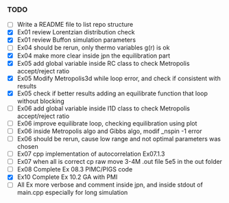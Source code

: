 ### TODO

- [ ] Write a README file to list repo structure
- [x] Ex01 review Lorentzian distribution check
- [x] Ex01 review Buffon simulation parameters
- [ ] Ex04 should be rerun, only thermo variables g(r) is ok
- [x] Ex04 make more clear inside jpn the equilibration part
- [x] Ex05 add global variable inside RC class to check Metropolis accept/reject ratio
- [x] Ex05 Modify Metropolis3d while loop error, and check if consistent with results
- [x] Ex05 check if better results adding an equilibrate function that loop without blocking
- [ ] Ex06 add global variable inside I1D class to check Metropolis accept/reject ratio
- [ ] Ex06 improve equilibrate loop, checking equilibration using plot
- [ ] Ex06 inside Metropolis algo and Gibbs algo, modif \_nspin -1 error
- [ ] Ex06 should be rerun, cause low range and not optimal parameters was chosen
- [ ] Ex07 cpp implementation of autocorrelation Ex07.1.3
- [ ] Ex07 when all is correct cp raw move 3-4M .out file 5e5 in the out folder
- [ ] Ex08 Complete Ex 08.3 PIMC/PIGS code
- [x] Ex10 Complete Ex 10.2 GA with PMI
- [ ] All Ex more verbose and comment inside jpn, and inside stdout of main.cpp especially for long simulation
